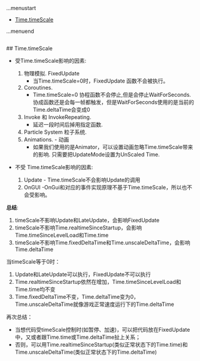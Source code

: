 ...menustart

   - [Time.timeScale](#052b29689e3fddb3f8de79d80f5c356f)

...menuend


<h2 id="052b29689e3fddb3f8de79d80f5c356f"></h2>
## Time.timeScale

 - 受Time.timeScale影响的因素:
    1. 物理模拟. FixedUpdate 
        - 当Time.timeScale=0时，FixedUpdate 函数不会被执行。
    2. Coroutines. 
        - Time.timeScale=0 协程函数不会停止,但是会停止WaitForSeconds. 协成函数还是会每一帧都触发，但是WaitForSeconds使用的是当前的Time.deltaTime会变成0
    3. Invoke  和 InvokeRepeating. 
        - 延迟一段时间后掉用指定函数.
    4. Particle System 粒子系统.
    5. Animations.  - 动画
        - 如果我们使用的是Animator，可以设置动画忽略Time.timeScale带来的影响. 只需要把UpdateMode设置为UnScaled Time.

 - 不受 Time.timeScale影响的因素:
    1. Update - Time.timeScale不会影响Update的调用
    2. OnGUI -OnGui和对应的事件实现原理不基于Time.timeScale，所以也不会受影响。

**总结**:

 1. timeScale不影响Update和LateUpdate，会影响FixedUpdate
 2. timeScale不影响Time.realtimeSinceStartup，会影响Time.timeSinceLevelLoad和Time.time
 3. timeScale不影响Time.fixedDeltaTime和Time.unscaleDeltaTime，会影响Time.deltaTime
    

当timeScale等于0时：

 1. Update和LateUpdate可以执行，FixedUpdate不可以执行
 2. Time.realtimeSinceStartup依然在增加，Time.timeSinceLevelLoad和Time.time均不变
 3. Time.fixedDeltaTime不变，Time.deltaTime变为0，Time.unscaleDeltaTime就像游戏正常速度运行下的Time.deltaTime
 

再次总结： 

 - 当想代码受timeScale控制时(如暂停、加速)，可以把代码放在FixedUpdate中，又或者跟Time.time或Time.deltaTime扯上关系；
 - 否则，可以用Time.realtimeSinceStartup(类似正常状态下的Time.time)和Time.unscaleDeltaTime(类似正常状态下的Time.deltaTime)

 
